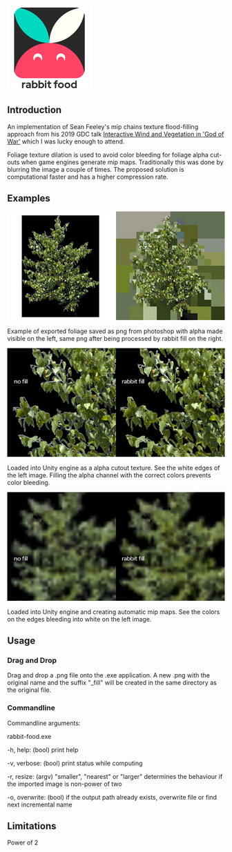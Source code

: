 ![](rabbit-food-header.png)

## Introduction

An implementation of Sean Feeley's mip chains texture flood-filling approach from his 2019 GDC talk [Interactive Wind and Vegetation in 'God of War'](https://schedule2019.gdconf.com/session/interactive-wind-and-vegetation-in-god-of-war/860472) which I was lucky enough to attend.

Foliage texture dilation is used to avoid color bleeding for foliage alpha cut-outs when game engines generate mip maps. Traditionally this was done by blurring the image a couple of times. The proposed solution is computational faster and has a higher compression rate.

## Examples

![](bg.jpg)

Example of exported foliage saved as png from photoshop with alpha made visible on the left, same png after being processed by rabbit fill on the right.

![](alpha.jpg)

Loaded into Unity engine as a alpha cutout texture. See the white edges of the left image. Filling the alpha channel with the correct colors prevents color bleeding.

![](mip4.jpg)

Loaded into Unity engine and creating automatic mip maps. See the colors on the edges bleeding into white on the left image.



## Usage

### Drag and Drop

Drag and drop a .png file onto the .exe application. A new .png with the original name and the suffix "_fill" will be created in the same directory as the original file.



### Commandline

Commandline arguments:

rabbit-food.exe <inputpath> <outputpath> <optional arguments>

-h, help:	(bool) print help

-v, verbose:	(bool) print status while computing

-r, resize:	(argv) "smaller", "nearest" or "larger" determines the behaviour if the imported image is non-power of two

-o, overwrite:	(bool) if the output path already exists, overwrite file or find next incremental name



## Limitations

Power of 2
